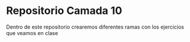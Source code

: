# Repositorio Camada 10
Dentro de este repositorio crearemos diferentes ramas con los ejercicios que veamos en clase
